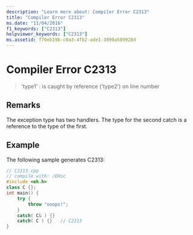 ```yaml
---
description: "Learn more about: Compiler Error C2313"
title: "Compiler Error C2313"
ms.date: "11/04/2016"
f1_keywords: ["C2313"]
helpviewer_keywords: ["C2313"]
ms.assetid: f70eb19b-c0a3-4fb2-ade1-3890a589928d
---
```

# Compiler Error C2313

> 'type1' : is caught by reference ('type2') on line number

## Remarks

The exception type has two handlers. The type for the second catch is a reference to the type of the first.

## Example

The following sample generates C2313:

```cpp
// C2313.cpp
// compile with: /EHsc
#include <eh.h>
class C {};
int main() {
    try {
        throw "ooops!";
    }
    catch( C& ) {}
    catch( C ) {}   // C2313
}
```
